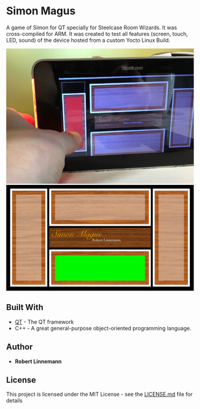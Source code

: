 # Simon Magus

A game of Simon for QT specially for Steelcase Room Wizards. It was cross-compiled for ARM.
It was created to test all features (screen, touch, LED, sound) of the device hosted from a custom Yocto Linux Build.

![Simon Magus Running on a Room Wizard](/graphics/SimonForRW.jpg)
![Interface mock](/graphics/interface.jpg)

## Built With

* [QT](https://www.qt.io) - The QT framework
* C++ - A great general-purpose object-oriented programming language.

## Author

* **Robert Linnemann**

## License

This project is licensed under the MIT License - see the [LICENSE.md](LICENSE.md) file for details
